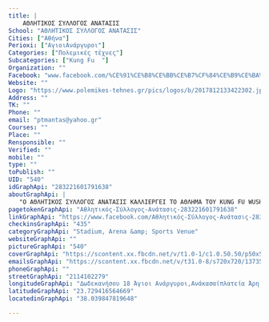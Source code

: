 ```yaml
---
title: |
    ΑΘΛΗΤΙΚΟΣ ΣΥΛΛΟΓΟΣ ΑΝΑΤΑΣΙΣ
School: "ΑΘΛΗΤΙΚΟΣ ΣΥΛΛΟΓΟΣ ΑΝΑΤΑΣΙΣ"
Cities: ["Αθήνα"]
Perioxi: ["AγιοιΑνάργυροι"]
Categories: ["Πολεμικές τέχνες"]
Subcategories: ["Kung Fu  "]
Organization: ""
Facebook: "www.facebook.com/%CE%91%CE%B8%CE%BB%CE%B7%CF%84%CE%B9%CE%BA%CF%8C%CF%82-%CE%A3%CF%8D%CE%BB%CE%BB%CE%BF%CE%B3%CE%BF%CF%82-%CE%91%CE%BD%CE%AC%CF%84%CE%B1%CF%83%CE%B9%CF%82-283221601791638/"
Website: ""
Logo: "https://www.polemikes-tehnes.gr/pics/logos/b/2017812133422302.jpg"
Address: ""
TK: ""
Phone: ""
email: "ptmantas@yahoo.gr"
Courses: ""
Place: ""
Rensponsible: ""
Verified: ""
mobile: ""
type: ""
toPublish: ""
UID: "540"
idGraphApi: "283221601791638"
aboutGraphApi: | 
   "Ο ΑΘΛΗΤΙΚΟΣ ΣΥΛΛΟΓΟΣ ΑΝΑΤΑΣΙΣ ΚΑΛΛΙΕΡΓΕΙ ΤΟ ΑΘΛΗΜΑ ΤΟΥ KUNG FU WUSHU(TAO LU) SANSHOU(SANDA)) SHUAI JIAO(ΚΙΝΕΖΙΚΗ ΠΑΛΗ) TAI CHI ΕΝΟΡΓΑΝΗ-ΑΚΡΟΒΑΤΙΚΗ "
pagetokenGraphApi: "Αθλητικός-Σύλλογος-Ανάτασις-283221601791638"
linkGraphApi: "https://www.facebook.com/Αθλητικός-Σύλλογος-Ανάτασις-283221601791638/"
checkinsGraphApi: "435"
categoryGraphApi: "Stadium, Arena &amp; Sports Venue"
websiteGraphApi: ""
pictureGraphApi: "540"
coverGraphApi: "https://scontent.xx.fbcdn.net/v/t1.0-1/c1.0.50.50/p50x50/314259_283575191756279_1664578370_n.jpg?oh=30aeeef61b0bac1030fe759f3ca332db&amp;oe=5B055193"
emailsGraphApi: "https://scontent.xx.fbcdn.net/v/t31.0-8/s720x720/13735104_1031648420282282_6469055624511151729_o.jpg?oh=5a7ea6b5b356f04aa158577bb9d367fa&amp;oe=5B037A52"
phoneGraphApi: ""
streetGraphApi: "2114102279"
longitudeGraphApi: "Δωδεκανήσου 18 Άγιοι Ανάργυροι,Ανάκασα(πλατεία Άρη Βελουχιώτη)"
latitudeGraphApi: "23.729416564669"
locatedinGraphApi: "38.039847819648"

---
```




